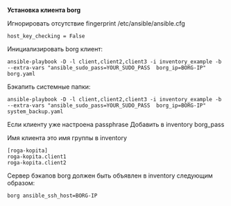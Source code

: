 **Установка клиента borg**

Игнорировать отсутствие fingerprint /etc/ansible/ansible.cfg
```
host_key_checking = False
```

Инициализировать borg клиент:
```
ansible-playbook -D -l client,client2,client3 -i inventory_example -b --extra-vars "ansible_sudo_pass=YOUR_SUDO_PASS  borg_ip=BORG-IP" borg.yaml
```

Бэкапить системные папки:
```
ansible-playbook -D -l client,client2,client3 -i inventory_example -b --extra-vars "ansible_sudo_pass=YOUR_SUDO_PASS  borg_ip=BORG-IP" system_backup.yaml
```

Если клиенту уже настроена passphrase 
Добавить в inventory borg_pass

Имя клиента это имя группы в inventory 
```
[roga-kopita]
roga-kopita.client1
roga-kopita.client2
```
Сервер бэкапов borg должен быть объявлен в inventory следующим образом: 

```borg ansible_ssh_host=BORG-IP```
